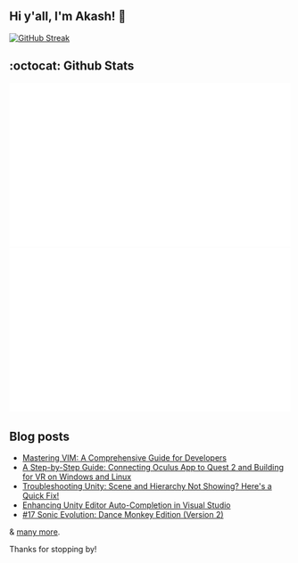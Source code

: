 ## Hi y'all, I'm Akash! 👋

[![GitHub Streak](https://streak-stats.demolab.com?user=Akash3121&theme=github-dark-blue&date_format=M%20j%5B%2C%20Y%5D)](https://git.io/streak-stats)


## :octocat: Github Stats 

![](https://github.com/Akash3121/github-stats/blob/master/generated/overview.svg)
![](https://github.com/Akash3121/github-stats/blob/master/generated/languages.svg)

## Blog posts
<!-- BLOG-POST-LIST:START -->
- [Mastering VIM: A Comprehensive Guide for Developers](https://akashrj.hashnode.dev/mastering-vim-a-comprehensive-guide-for-developers)
- [A Step-by-Step Guide: Connecting Oculus App to Quest 2 and Building for VR on Windows and Linux](https://akashrj.hashnode.dev/a-step-by-step-guide-connecting-oculus-app-to-quest-2-and-building-for-vr-on-windows-and-linux)
- [Troubleshooting Unity: Scene and Hierarchy Not Showing? Here&#39;s a Quick Fix!](https://akashrj.hashnode.dev/troubleshooting-unity-scene-and-hierarchy-not-showing-heres-a-quick-fix)
- [Enhancing Unity Editor Auto-Completion in Visual Studio](https://akashrj.hashnode.dev/enhancing-unity-editor-auto-completion-in-visual-studio)
- [#17 Sonic Evolution: Dance Monkey Edition &lpar;Version 2&rpar;](https://akashrj.hashnode.dev/17-sonic-evolution-dance-monkey-edition-version-2)
<!-- BLOG-POST-LIST:END -->
& [many more](https://akashrj.hashnode.dev/).

Thanks for stopping by!